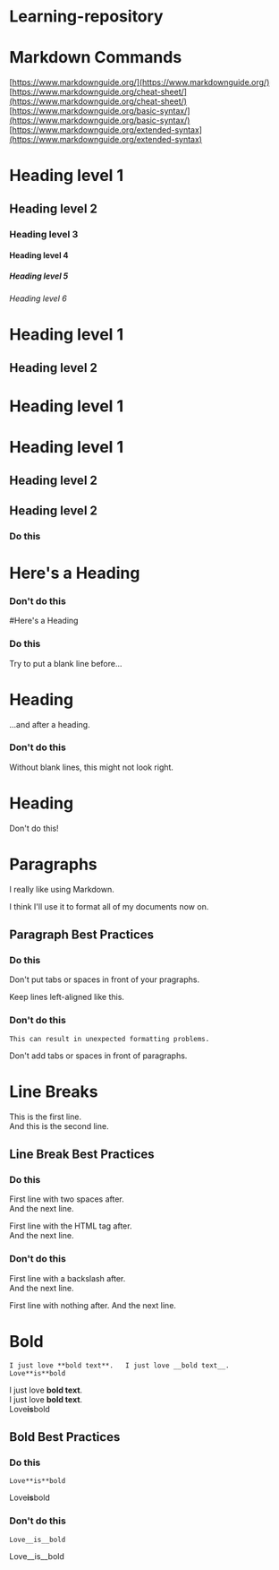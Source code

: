 # Learning-repository

# Markdown Commands

[https://www.markdownguide.org/](https://www.markdownguide.org/)  
[https://www.markdownguide.org/cheat-sheet/](https://www.markdownguide.org/cheat-sheet/)  
[https://www.markdownguide.org/basic-syntax/](https://www.markdownguide.org/basic-syntax/)  
[https://www.markdownguide.org/extended-syntax](https://www.markdownguide.org/extended-syntax)


# Heading level 1
## Heading level 2
### Heading level 3
#### Heading level 4
##### Heading level 5
###### Heading level 6


Heading level 1
=================

Heading level 2
----------------

# Heading level 1
Heading level 1
=================
## Heading level 2
Heading level 2
-----------------

### Do this

# Here's a Heading

### Don't do this

#Here's a Heading


### Do this

Try to put a blank line before...

# Heading

...and after a heading.

### Don't do this

Without blank lines, this might not look right.
# Heading
Don't do this!

# Paragraphs

I really like using Markdown.

I think I'll use it to format all of my documents now on.

## Paragraph Best Practices

### Do this

Don't put tabs or spaces in front of your pragraphs.

Keep lines left-aligned like this.

### Don't do this

    This can result in unexpected formatting problems.

  Don't add tabs or spaces in front of paragraphs.

# Line Breaks

This is the first line.  
And this is the second line.

## Line Break Best Practices

### Do this

First line with two spaces after.  
And the next line.

First line with the HTML tag after.<br>
And the next line.

### Don't do this

First line with a backslash after.\
And the next line.

First line with nothing after.
And the next line.

# Bold

`I just love **bold text**.  
I just love __bold text__.  
Love**is**bold`

I just love **bold text**.  
I just love __bold text__.  
Love**is**bold

## Bold Best Practices

### Do this

`Love**is**bold`

Love**is**bold

### Don't do this

`Love__is__bold`

Love__is__bold